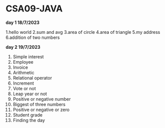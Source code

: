 # CSA09-JAVA
**day 1 18/7/2023**

1.hello world
2.sum and avg 
3.area of circle
4.area of triangle
5.my address
6.addition of two numbers

**day 2 19/7/2023**
1.	Simple interest
2.	Employee 
3.	Invoice 
4.	Arithmetic
5.	Relational operator
6.	Increment 
7.	Vote or not 
8.	Leap year or not 
9.	Positive or negative number
10.	Biggest of three numbers 
11.	Positive or negative or zero
12.	Student grade
13.	Finding the day

